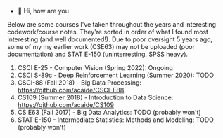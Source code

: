 - 👋 Hi, how are you

Below are some courses I've taken throughout the years and interesting codework/course notes. They're sorted in order of what I found most interesting (and well documented!). Due to poor oversight 5 years ago, some of my my earlier work (CSE63) may not be uploaded (poor documentation) and STAT E-150 (uninterresting, SPSS heavy).


1. CSCI E-25 - Computer Vision (Spring 2022): Ongoing
2. CSCI S-89c - Deep Reinforcement Learning (Summer 2020): TODO
3. CSCI-88 (Fall 2018) - Big Data Processing: https://github.com/acaide/CSCI-E88
4. CS109 (Summer 2018) - Introduction to Data Science: https://github.com/acaide/CS109
5. CS E63 (Fall 2017) - Big Data Analytics: TODO (probably won't)
6. STAT E-150 - Intermediate Statistics: Methods and Modeling: TODO (probably won't)

<!---
✨ Thank you for visiting!
--->
